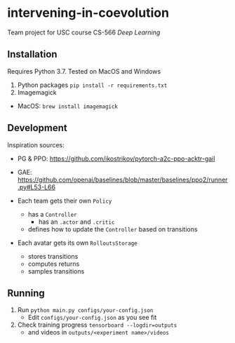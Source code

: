 # intervening-in-coevolution

Team project for USC course CS-566 _Deep Learning_

## Installation

Requires Python 3.7. Tested on MacOS and Windows 

1. Python packages `pip install -r requirements.txt`
2. Imagemagick
 - MacOS: `brew install imagemagick`


## Development

Inspiration sources:
- PG & PPO: https://github.com/ikostrikov/pytorch-a2c-ppo-acktr-gail
- GAE: https://github.com/openai/baselines/blob/master/baselines/ppo2/runner.py#L53-L66

- Each team gets their own `Policy`
  - has a `Controller` 
    - has an `.actor` and `.critic`
  - defines how to update the `Controller` based on transitions
- Each avatar gets its own `RolloutsStorage`
  - stores transitions
  - computes returns
  - samples transitions


## Running

1. Run `python main.py configs/your-config.json`
   - Edit `configs/your-config.json` as you see fit   
3. Check training progress `tensorboard --logdir=outputs`
   - and videos in `outputs/<experiment name>/videos`
